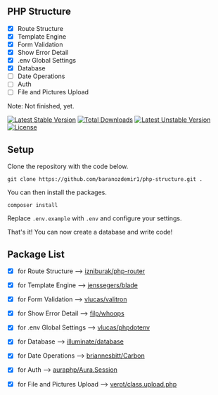 ## PHP Structure

- [x] Route Structure
- [x] Template Engine
- [x] Form Validation
- [x] Show Error Detail
- [x] .env Global Settings
- [x] Database
- [ ] Date Operations
- [ ] Auth
- [ ] File and Pictures Upload

Note: Not finished, yet.

[![Latest Stable Version](https://poser.pugx.org/baranozdemir/php-structure/v)](//packagist.org/packages/baranozdemir/php-structure)
[![Total Downloads](https://poser.pugx.org/baranozdemir/php-structure/downloads)](//packagist.org/packages/baranozdemir/php-structure)
[![Latest Unstable Version](https://poser.pugx.org/baranozdemir/php-structure/v/unstable)](//packagist.org/packages/baranozdemir/php-structure)
[![License](https://poser.pugx.org/baranozdemir/php-structure/license)](//packagist.org/packages/baranozdemir/php-structure)

## Setup

Clone the repository with the code below.

```
git clone https://github.com/baranozdemir1/php-structure.git .
```

You can then install the packages.

```
composer install
```

Replace `.env.example` with `.env` and configure your settings.

That's it! You can now create a database and write code!

## Package List

- [x] for Route Structure --> [izniburak/php-router](https://github.com/izniburak/php-router)
- [x] for Template Engine --> [jenssegers/blade](https://github.com/jenssegers/blade)
- [x] for Form Validation --> [vlucas/valitron](https://github.com/vlucas/valitron)
- [x] for Show Error Detail --> [filp/whoops](https://github.com/filp/whoops)
- [x] for .env Global Settings --> [vlucas/phpdotenv](https://github.com/vlucas/phpdotenv)
- [x] for Database --> [illuminate/database](https://github.com/illuminate/database)
- [x] for Date Operations --> [briannesbitt/Carbon](https://github.com/briannesbitt/Carbon)
- [x] for Auth --> [auraphp/Aura.Session](https://github.com/auraphp/Aura.Session)
- [x] for File and Pictures Upload --> [verot/class.upload.php](https://packagist.org/packages/verot/class.upload.php)

